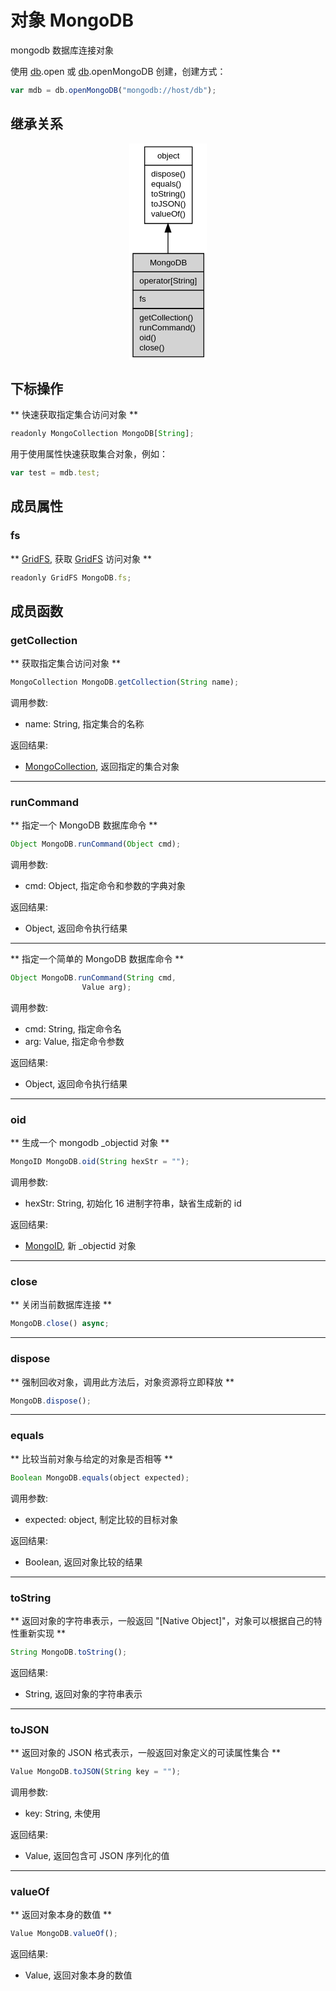 # 对象 MongoDB
mongodb 数据库连接对象

使用 [db](../../module/ifs/db.md).open 或 [db](../../module/ifs/db.md).openMongoDB 创建，创建方式：
```JavaScript
var mdb = db.openMongoDB("mongodb://host/db");
```

## 继承关系
<div style="text-align: center;"><svg width="93pt" height="260pt" viewBox="0.00 0.00 93.00 260.00" xmlns="http://www.w3.org/2000/svg" xmlns:xlink="http://www.w3.org/1999/xlink">
<g id="graph0" class="graph" transform="scale(1 1) rotate(0) translate(4 256)">
<title>%0</title>
<polygon fill="#ffffff" stroke="transparent" points="-4,4 -4,-256 89,-256 89,4 -4,4"/>
<!-- object -->
<g id="node1" class="node">
<title>object</title>
<g id="a_node1"><a xlink:href="object.md" xlink:title="object">
<polygon fill="#ffffff" stroke="transparent" points="14,-160 14,-252 71,-252 71,-160 14,-160"/>
<polygon fill="none" stroke="#000000" points="14.5,-230 14.5,-252 71.5,-252 71.5,-230 14.5,-230"/>
<text text-anchor="start" x="29.6625" y="-238" font-family="Helvetica,sans-Serif" font-size="10.00" fill="#000000">object</text>
<polygon fill="none" stroke="#000000" points="14.5,-160 14.5,-230 71.5,-230 71.5,-160 14.5,-160"/>
<text text-anchor="start" x="19.5" y="-216" font-family="Helvetica,sans-Serif" font-size="10.00" fill="#000000"> dispose()</text>
<text text-anchor="start" x="19.5" y="-204" font-family="Helvetica,sans-Serif" font-size="10.00" fill="#000000"> equals()</text>
<text text-anchor="start" x="19.5" y="-192" font-family="Helvetica,sans-Serif" font-size="10.00" fill="#000000"> toString()</text>
<text text-anchor="start" x="19.5" y="-180" font-family="Helvetica,sans-Serif" font-size="10.00" fill="#000000"> toJSON()</text>
<text text-anchor="start" x="19.5" y="-168" font-family="Helvetica,sans-Serif" font-size="10.00" fill="#000000"> valueOf()</text>
</a>
</g>
</g>
<!-- MongoDB -->
<g id="node2" class="node">
<title>MongoDB</title>
<g id="a_node2"><a xlink:title="MongoDB">
<polygon fill="#d3d3d3" stroke="transparent" points="0,0 0,-124 85,-124 85,0 0,0"/>
<polygon fill="none" stroke="#000000" points=".5,-102 .5,-124 85.5,-124 85.5,-102 .5,-102"/>
<text text-anchor="start" x="20.7735" y="-110" font-family="Helvetica,sans-Serif" font-size="10.00" fill="#000000">MongoDB</text>
<polygon fill="none" stroke="#000000" points=".5,-80 .5,-102 85.5,-102 85.5,-80 .5,-80"/>
<text text-anchor="start" x="5.5" y="-88" font-family="Helvetica,sans-Serif" font-size="10.00" fill="#000000"> operator[String]</text>
<polygon fill="none" stroke="#000000" points=".5,-58 .5,-80 85.5,-80 85.5,-58 .5,-58"/>
<text text-anchor="start" x="5.5" y="-66" font-family="Helvetica,sans-Serif" font-size="10.00" fill="#000000"> fs</text>
<polygon fill="none" stroke="#000000" points=".5,0 .5,-58 85.5,-58 85.5,0 .5,0"/>
<text text-anchor="start" x="5.5" y="-44" font-family="Helvetica,sans-Serif" font-size="10.00" fill="#000000"> getCollection()</text>
<text text-anchor="start" x="5.5" y="-32" font-family="Helvetica,sans-Serif" font-size="10.00" fill="#000000"> runCommand()</text>
<text text-anchor="start" x="5.5" y="-20" font-family="Helvetica,sans-Serif" font-size="10.00" fill="#000000"> oid()</text>
<text text-anchor="start" x="5.5" y="-8" font-family="Helvetica,sans-Serif" font-size="10.00" fill="#000000"> close()</text>
</a>
</g>
</g>
<!-- object&#45;&gt;MongoDB -->
<g id="edge1" class="edge">
<title>object-&gt;MongoDB</title>
<path fill="none" stroke="#000000" d="M42.5,-149.5933C42.5,-141.2054 42.5,-132.521 42.5,-124.0256"/>
<polygon fill="#000000" stroke="#000000" points="39.0001,-149.6448 42.5,-159.6449 46.0001,-149.6449 39.0001,-149.6448"/>
</g>
</g>
</svg></div>

## 下标操作
        
** 快速获取指定集合访问对象 **
```JavaScript
readonly MongoCollection MongoDB[String];
```

用于使用属性快速获取集合对象，例如：
```JavaScript
var test = mdb.test;
```

## 成员属性
        
### fs
** [GridFS](GridFS.md), 获取 [GridFS](GridFS.md) 访问对象 **
```JavaScript
readonly GridFS MongoDB.fs;
```

## 成员函数
        
### getCollection
** 获取指定集合访问对象 **
```JavaScript
MongoCollection MongoDB.getCollection(String name);
```

调用参数:
* name: String, 指定集合的名称

返回结果:
* [MongoCollection](MongoCollection.md), 返回指定的集合对象

--------------------------
### runCommand
** 指定一个 MongoDB 数据库命令 **
```JavaScript
Object MongoDB.runCommand(Object cmd);
```

调用参数:
* cmd: Object, 指定命令和参数的字典对象

返回结果:
* Object, 返回命令执行结果

--------------------------
** 指定一个简单的 MongoDB 数据库命令 **
```JavaScript
Object MongoDB.runCommand(String cmd,
                Value arg);
```

调用参数:
* cmd: String, 指定命令名
* arg: Value, 指定命令参数

返回结果:
* Object, 返回命令执行结果

--------------------------
### oid
** 生成一个 mongodb _objectid 对象 **
```JavaScript
MongoID MongoDB.oid(String hexStr = "");
```

调用参数:
* hexStr: String, 初始化 16 进制字符串，缺省生成新的 id

返回结果:
* [MongoID](MongoID.md), 新 _objectid 对象

--------------------------
### close
** 关闭当前数据库连接 **
```JavaScript
MongoDB.close() async;
```

--------------------------
### dispose
** 强制回收对象，调用此方法后，对象资源将立即释放 **
```JavaScript
MongoDB.dispose();
```

--------------------------
### equals
** 比较当前对象与给定的对象是否相等 **
```JavaScript
Boolean MongoDB.equals(object expected);
```

调用参数:
* expected: object, 制定比较的目标对象

返回结果:
* Boolean, 返回对象比较的结果

--------------------------
### toString
** 返回对象的字符串表示，一般返回 "[Native Object]"，对象可以根据自己的特性重新实现 **
```JavaScript
String MongoDB.toString();
```

返回结果:
* String, 返回对象的字符串表示

--------------------------
### toJSON
** 返回对象的 JSON 格式表示，一般返回对象定义的可读属性集合 **
```JavaScript
Value MongoDB.toJSON(String key = "");
```

调用参数:
* key: String, 未使用

返回结果:
* Value, 返回包含可 JSON 序列化的值

--------------------------
### valueOf
** 返回对象本身的数值 **
```JavaScript
Value MongoDB.valueOf();
```

返回结果:
* Value, 返回对象本身的数值

